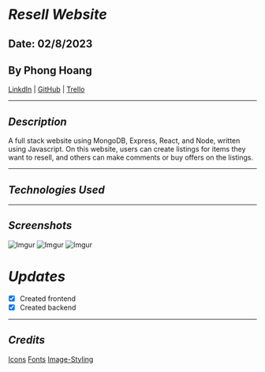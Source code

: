 # **_Resell Website_**

## Date: 02/8/2023

## By Phong Hoang

[LinkdIn](https://www.linkedin.com/in/phong-hoang-2a8659265/recent-activity/shares/) | [GitHub](https://github.com/settings/profile) | [Trello](https://trello.com/b/OErS0hnO/full-stack-resell-website)

---

## **_Description_**

A full stack website using MongoDB, Express, React, and Node, written using Javascript. On this website, users can create listings for items they want to resell, and others can make comments or buy offers on the listings.

---

## **_Technologies Used_**

---

## **_Screenshots_**

![Imgur](https://i.imgur.com/tk07LQj.png)
![Imgur](https://i.imgur.com/7FVZZjk.png)
![Imgur](https://i.imgur.com/l0TdETL.png)

# **_Updates_**

- [x] Created frontend
- [x] Created backend

---

## _Credits_

[Icons](https://fonts.google.com/icons)
[Fonts](https://fonts.google.com/)
[Image-Styling](https://www.freepik.com/free-photos-vectors/wallpaper-pattern)
